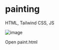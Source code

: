 # painting
HTML, Tailwind CSS, JS

![image](https://github.com/user-attachments/assets/ed24d366-79d2-4648-802b-6dddff3d3498)

Open paint.html
